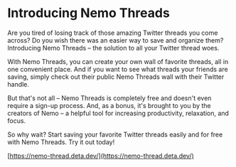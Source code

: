 # Introducing Nemo Threads

Are you tired of losing track of those amazing Twitter threads you come across? Do you wish there was an easier way to save and organize them? Introducing Nemo Threads – the solution to all your Twitter thread woes.

With Nemo Threads, you can create your own wall of favorite threads, all in one convenient place. And if you want to see what threads your friends are saving, simply check out their public Nemo Threads wall with their Twitter handle.

But that's not all – Nemo Threads is completely free and doesn't even require a sign-up process. And, as a bonus, it's brought to you by the creators of Nemo – a helpful tool for increasing productivity, relaxation, and focus.

So why wait? Start saving your favorite Twitter threads easily and for free with Nemo Threads. Try it out today!

[https://nemo-thread.deta.dev/](https://nemo-thread.deta.dev/)
